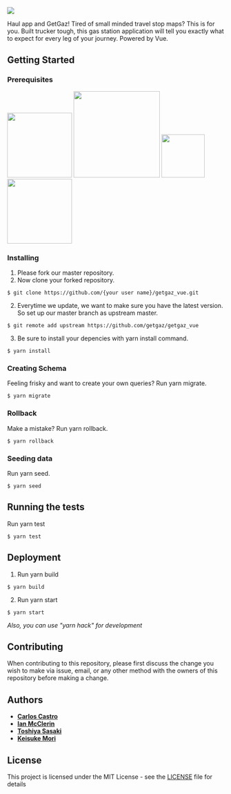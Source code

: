 <img src="img/getgazlogoagain.png"/>

Haul app and GetGaz! Tired of small minded travel stop maps? This is for you. Built trucker tough, this gas station application will tell you exactly what to expect for every leg of your journey. Powered by Vue.

## Getting Started

### Prerequisites

<img src="img/vue_logo.png" width="150"/>
<img src="img/circle-logo-horizontal-black.png" width="200"/>
<img src="img/heroku.png" width="100"/>
<img src="img/postgresql-logo.png" width="150"/>

### Installing

1. Please fork our master repository.
2. Now clone your forked repository.

```
$ git clone https://github.com/{your user name}/getgaz_vue.git
```

2. Everytime we update, we want to make sure you have the latest version. So set up our master branch as upstream master.

```
$ git remote add upstream https://github.com/getgaz/getgaz_vue
```

3. Be sure to install your depencies with yarn install command.

```
$ yarn install
```

### Creating Schema

Feeling frisky and want to create your own queries? Run yarn migrate.

```
$ yarn migrate
```

### Rollback

Make a mistake? Run yarn rollback.

```
$ yarn rollback
```

### Seeding data

Run yarn seed.

```
$ yarn seed
```

## Running the tests

Run yarn test

```
$ yarn test
```

## Deployment

1. Run yarn build

```
$ yarn build
```

2. Run yarn start

```
$ yarn start
```

_Also, you can use "yarn hack" for development_

## Contributing

When contributing to this repository, please first discuss the change you wish to make via issue,
email, or any other method with the owners of this repository before making a change.

## Authors

- [**Carlos Castro**](https://github.com/zero4994)
- [**Ian McClerin**](https://github.com/dejaviewdujour)
- [**Toshiya Sasaki**](https://github.com/toshyss)
- [**Keisuke Mori**](https://github.com/kigamittsu/)

## License

This project is licensed under the MIT License - see the [LICENSE](LICENSE) file for details
